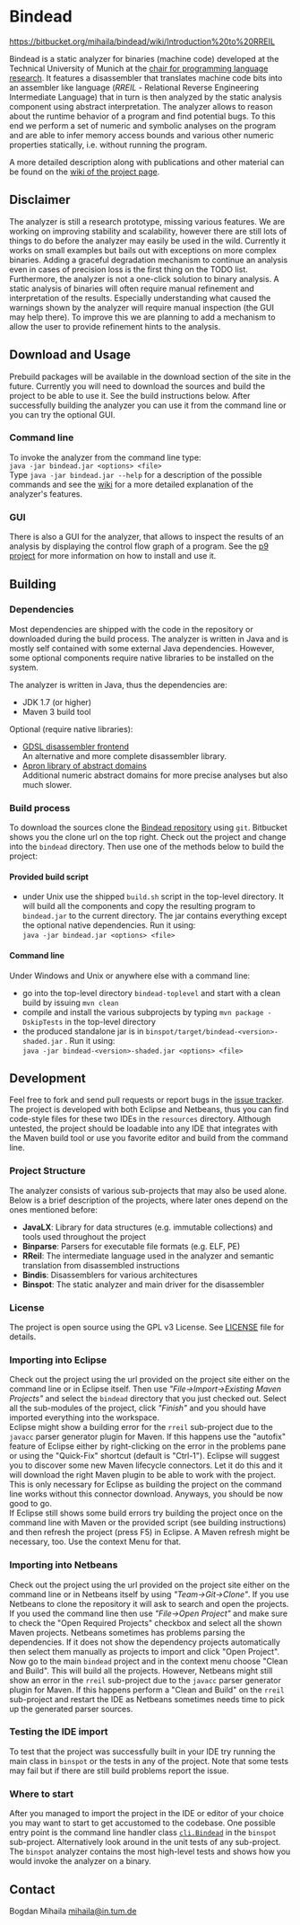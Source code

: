 # Bindead
https://bitbucket.org/mihaila/bindead/wiki/Introduction%20to%20RREIL

Bindead is a static analyzer for binaries (machine code) developed at the Technical University of Munich at the [chair for programming language research](http://www2.in.tum.de/).
It features a disassembler that translates machine code bits into an assembler like language (*RREIL* - Relational Reverse Engineering Intermediate Language) that in turn is then analyzed by the static analysis component using abstract interpretation. The analyzer allows to reason about the runtime behavior of a program and find potential bugs. To this end we perform a set of numeric and symbolic analyses on the program and are able to infer memory access bounds and various other numeric properties statically, i.e. without running the program.

A more detailed description along with publications and other material can be found on the [wiki of the project page][wiki-url]. 

## Disclaimer
The analyzer is still a research prototype, missing various features. We are working on improving stability and scalability, however there are still lots of things to do before the analyzer may easily be used in the wild. Currently it works on small examples but bails out with exceptions on more complex binaries. Adding a graceful degradation mechanism to continue an analysis even in cases of precision loss is the first thing on the TODO list.  
Furthermore, the analyzer is not a one-click solution to binary analysis. A static analysis of binaries will often require manual refinement and interpretation of the results. Especially understanding what caused the warnings shown by the analyzer will require manual inspection (the GUI may help there). To improve this we are planning to add a mechanism to allow the user to provide refinement hints to the analysis.


## Download and Usage
Prebuild packages will be available in the download section of the site in the future. Currently you will need to download the sources and build the project to be able to use it. See the build instructions below. After successfully building the analyzer you can use it from the command line or you can try the optional GUI.

### Command line
To invoke the analyzer from the command line type:   
`java -jar bindead.jar <options> <file>`  
Type `java -jar bindead.jar --help` for a description of the possible commands and see the [wiki][wiki-url] for a more detailed explanation of the analyzer's features.


### GUI
There is also a GUI for the analyzer, that allows to inspect the results of an analysis by displaying the control flow graph of a program. See the [p9 project][p9-url] for more information on how to install and use it.  

## Building

### Dependencies
Most dependencies are shipped with the code in the repository or downloaded during the build process. The analyzer is written in Java and is mostly self contained with some external Java dependencies. However, some optional components require native libraries to be installed on the system.  

The analyzer is written in Java, thus the dependencies are:

* JDK 1.7 (or higher)
* Maven 3 build tool

Optional (require native libraries):

- [GDSL disassembler frontend](https://github.com/gdslang/gdsl-toolkit)  
	An alternative and more complete disassembler library.
- [Apron library of abstract domains](http://apron.cri.ensmp.fr/library/)  
	 Additional numeric abstract domains for more precise analyses but also much slower.

### Build process
To download the sources clone the [Bindead repository][bindead-url] using `git`. Bitbucket shows you the clone url on the top right. Check out the project and change into the `bindead` directory. Then use one of the methods below to build the project:

#### Provided build script
* under Unix use the shipped `build.sh` script in the top-level directory. It will build all the components and copy the resulting program to `bindead.jar` to the current directory. The jar contains everything except the optional native dependencies. Run it using:  
`java -jar bindead.jar <options> <file>` 

#### Command line

Under Windows and Unix or anywhere else with a command line:

* go into the top-level directory `bindead-toplevel` and start with a clean build by issuing `mvn clean`
* compile and install the various subprojects by typing `mvn package -DskipTests` in the top-level directory
* the produced standalone jar is in `binspot/target/bindead-<version>-shaded.jar` . Run it using:  
`java -jar bindead-<version>-shaded.jar <options> <file>`

## Development
Feel free to fork and send pull requests or report bugs in the [issue tracker](https://bitbucket.org/mihaila/bindead/issues). The project is developed with both Eclipse and Netbeans, thus you can find code-style files for these two IDEs in the `resources` directory. Although untested, the project should be loadable into any IDE that integrates with the Maven build tool or use you favorite editor and build from the command line.

### Project Structure
The analyzer consists of various sub-projects that may also be used alone. Below is a brief description of the projects, 
where later ones depend on the ones mentioned before:

- **JavaLX**: Library for data structures (e.g. immutable collections) and tools used throughout the project
- **Binparse**: Parsers for executable file formats (e.g. ELF, PE) 
- **RReil**: The intermediate language used in the analyzer and semantic translation from disassembled instructions
- **Bindis**: Disassemblers for various architectures
- **Binspot**: The static analyzer and main driver for the disassembler

### License
The project is open source using the GPL v3 License. See [LICENSE](https://bitbucket.org/mihaila/bindead/src/master/LICENSE.txt) file for details.

### Importing into Eclipse
Check out the project using the url provided on the project site either on the command line or in Eclipse itself. 
Then use *"File->Import->Existing Maven Projects"* and select the `bindead` directory that you just checked out. Select all the sub-modules of the project, click *"Finish"* and you should have
imported everything into the workspace.  
Eclipse might show a building error for the `rreil` sub-project due to the `javacc` parser generator plugin for Maven. If this happens use the "autofix"
feature of Eclipse either by right-clicking on the error in the problems pane or using the "Quick-Fix" shortcut (default is "Ctrl-1"). Eclipse will suggest you to discover some new Maven lifecycle
connectors. Let it do this and it will download the right Maven plugin to be able to work with the project. This is only necessary for Eclipse as building the project on the command line works
without this connector download. Anyways, you should be now good to go.  
If Eclipse still shows some build errors try building the project once on the command line with Maven or the provided script 
(see building instructions) and then refresh the project (press F5) in Eclipse. A Maven refresh might be necessary, too. Use the context Menu for that. 

### Importing into Netbeans
Check out the project using the url provided on the project site either on the command line or in Netbeans itself by using *"Team->Git->Clone"*.
If you use Netbeans to clone the repository it will ask to search and open the projects. 
If you used the command line then use *"File->Open Project"* and make sure to check the "Open Required Projects" checkbox and select all the shown Maven projects. 
Netbeans sometimes has problems parsing the dependencies. If it does not show the dependency projects automatically then select them manually as projects to import and click "Open Project".  Now go to the main `bindead` project and in the context menu choose "Clean and Build". This will build all the projects. However, Netbeans might still show an error in the `rreil` sub-project due to the `javacc` parser generator plugin for Maven. If this happens perform a "Clean and Build" on the `rreil` sub-project and restart the IDE as Netbeans sometimes needs time to pick up the generated parser sources.  

### Testing the IDE import
To test that the project was successfully built in your IDE try running the main class in `binspot` or the tests in any of the project. Note that some tests may fail but if there are still build problems report the issue.

### Where to start
After you managed to import the project in the IDE or editor of your choice you may want to start to get accustomed to the codebase. One possible entry point is the command line handler class [`cli.Bindead`](https://bitbucket.org/mihaila/bindead/src/master/binspot/src/main/java/cli/Bindead.java) in the `binspot` sub-project. Alternatively look around in the unit tests of any sub-project. The `binspot` analyzer contains the most high-level tests and shows how you would invoke the analyzer on a binary.


## Contact
Bogdan Mihaila <mihaila@in.tum.de>

[wiki-url]: https://bitbucket.org/mihaila/bindead/wiki/Home
[p9-url]: https://bitbucket.org/mihaila/p9
[bindead-url]: https://bitbucket.org/mihaila/bindead "Bindead page"
